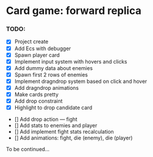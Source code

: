 # Card game: forward replica

### TODO:

- [x] Project create
- [x] Add Ecs with debugger
- [x] Spawn player card
- [x] Implement input system with hovers and clicks
- [x] Add dummy data about enemies
- [x] Spawn first 2 rows of enemies
- [x] Implement dragndrop system based on click and hover
- [x] Add dragndrop animations
- [x] Make cards pretty
- [x] Add drop constraint
- [x] Highlight to drop candidate card 
- [] Add drop action — fight
- [] Add stats to enemies and player
- [] Add implement fight stats recalculation
- [] Add animations: fight, die (enemy), die (player)

To be continued... 
